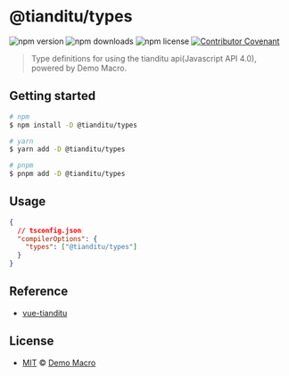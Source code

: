 # @tianditu/types

![npm version](https://img.shields.io/npm/v/@tianditu/types)
![npm downloads](https://img.shields.io/npm/dw/@tianditu/types)
![npm license](https://img.shields.io/npm/l/@tianditu/types)
[![Contributor Covenant](https://img.shields.io/badge/Contributor%20Covenant-2.1-4baaaa.svg)](https://www.contributor-covenant.org/version/2/1/code_of_conduct/)

> Type definitions for using the tianditu api(Javascript API 4.0), powered by Demo Macro.

## Getting started

```bash
# npm
$ npm install -D @tianditu/types

# yarn
$ yarn add -D @tianditu/types

# pnpm
$ pnpm add -D @tianditu/types
```

## Usage

```json
{
  // tsconfig.json
  "compilerOptions": {
    "types": ["@tianditu/types"]
  }
}
```

## Reference

- [vue-tianditu](https://github.com/SoulLyoko/vue-tianditu/)

## License

- [MIT](LICENSE) &copy; [Demo Macro](https://imst.xyz/)

